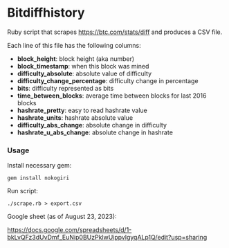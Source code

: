 # Bitdiffhistory

Ruby script that scrapes https://btc.com/stats/diff and produces a CSV file.

Each line of this file has the following columns:

- **block_height**: block height (aka number)
- **block_timestamp**: when this block was mined
- **difficulty_absolute**: absolute value of difficulty
- **difficulty_change_percentage**: difficulty change in percentage
- **bits**: difficulty represented as bits
- **time_between_blocks**: average time between blocks for last 2016 blocks
- **hashrate_pretty**: easy to read hashrate value
- **hashrate_units**: hashrate absolute value
- **difficulty_abs_change**: absolute change in difficulty
- **hashrate_u_abs_change**: absolute change in hashrate

### Usage

Install necessary gem:

```
gem install nokogiri
```

Run script:

```
./scrape.rb > export.csv
```

Google sheet (as of August 23, 2023):

https://docs.google.com/spreadsheets/d/1-bkLvQFz3dUvDmf_EuNip0BUzPklwUippvlgyqALp1Q/edit?usp=sharing
